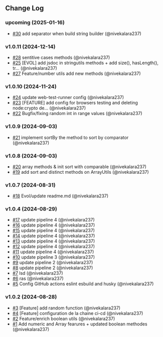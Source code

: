 ## Change Log

### upcoming (2025-01-16)
- [#30](https://github.com/nivekalara237/co2mjs/pull/30) add separator when build string builder (@nivekalara237)

### v1.0.11 (2024-12-14)
- [#28](https://github.com/nivekalara237/co2mjs/pull/28) sentitive cases methods (@nivekalara237)
- [#25](https://github.com/nivekalara237/co2mjs/pull/25) [EVOL] add jsdoc in stringutils methods + add size(), hasLength(), tr… (@nivekalara237)
- [#27](https://github.com/nivekalara237/co2mjs/pull/27) Feature/number utils  add new methods (@nivekalara237)

### v1.0.10 (2024-11-24)
- [#24](https://github.com/nivekalara237/co2mjs/pull/24) update web-test-runner config (@nivekalara237)
- [#23](https://github.com/nivekalara237/co2mjs/pull/23) [FEATURE] add config for browsers testing and deleting node:crypto de… (@nivekalara237)
- [#22](https://github.com/nivekalara237/co2mjs/pull/22) Bugfix/fixing random int in range values (@nivekalara237)

### v1.0.9 (2024-09-03)
- [#21](https://github.com/nivekalara237/co2mjs/pull/21) implement sortBy the method to sort by comparator (@nivekalara237)

### v1.0.8 (2024-09-03)
- [#20](https://github.com/nivekalara237/co2mjs/pull/20) array methods & init sort with comparable (@nivekalara237)
- [#19](https://github.com/nivekalara237/co2mjs/pull/19) add sort and distinct methods on ArrayUtils (@nivekalara237)

### v1.0.7 (2024-08-31)
- [#18](https://github.com/nivekalara237/co2mjs/pull/18) Evol/update readme.md (@nivekalara237)

### v1.0.4 (2024-08-29)
- [#17](https://github.com/nivekalara237/co2mjs/pull/17) update pipeline 4 (@nivekalara237)
- [#16](https://github.com/nivekalara237/co2mjs/pull/16) update pipeline 4 (@nivekalara237)
- [#15](https://github.com/nivekalara237/co2mjs/pull/15) update pipeline 4 (@nivekalara237)
- [#14](https://github.com/nivekalara237/co2mjs/pull/14) update pipeline 4 (@nivekalara237)
- [#13](https://github.com/nivekalara237/co2mjs/pull/13) update pipeline 4 (@nivekalara237)
- [#12](https://github.com/nivekalara237/co2mjs/pull/12) update pipeline 4 (@nivekalara237)
- [#11](https://github.com/nivekalara237/co2mjs/pull/11) update pipeline 4 (@nivekalara237)
- [#10](https://github.com/nivekalara237/co2mjs/pull/10) update pipeline 3 (@nivekalara237)
- [#9](https://github.com/nivekalara237/co2mjs/pull/9) update pipeline 2 (@nivekalara237)
- [#8](https://github.com/nivekalara237/co2mjs/pull/8) update pipeline 2 (@nivekalara237)
- [#7](https://github.com/nivekalara237/co2mjs/pull/7) lsd (@nivekalara237)
- [#6](https://github.com/nivekalara237/co2mjs/pull/6) ras (@nivekalara237)
- [#5](https://github.com/nivekalara237/co2mjs/pull/5) Config GitHub actions  eslint  esbuild and husky (@nivekalara237)

### v1.0.2 (2024-08-28)
- [#3](https://github.com/nivekalara237/co2mjs/pull/3) [Feature] add random function (@nivekalara237)
- [#4](https://github.com/nivekalara237/co2mjs/pull/4) [Feature] configuration de la chaine ci-cd (@nivekalara237)
- [#2](https://github.com/nivekalara237/co2mjs/pull/2) Feature/enrich boolean utils (@nivekalara237)
- [#1](https://github.com/nivekalara237/co2mjs/pull/1) Add numeric and Array fearures + updated boolean methodes (@nivekalara237)